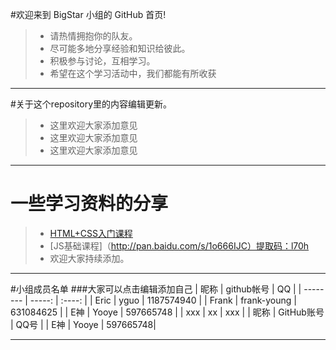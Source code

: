 #欢迎来到 BigStar 小组的 GitHub 首页!

> * 请热情拥抱你的队友。
> * 尽可能多地分享经验和知识给彼此。
> * 积极参与讨论，互相学习。
> * 希望在这个学习活动中，我们都能有所收获

------

#关于这个repository里的内容编辑更新。
> * 这里欢迎大家添加意见
> * 这里欢迎大家添加意见
> * 这里欢迎大家添加意见

------

# 一些学习资料的分享

> * [HTML+CSS入门课程](http://study.163.com/course/courseMain.htm?courseId=432008)
> * [JS基础课程]（http://pan.baidu.com/s/1o666IJC）提取码：l70h
> * 欢迎大家持续添加。

------

#小组成员名单
###大家可以点击编辑添加自己
| 昵称        |  github帐号  |  QQ  |
| --------   | -----:  | :----:  |
| Eric     | yguo |   1187574940     |
| Frank        |   frank-young   |   631084625   |
| E神        |    Yooye    | 597665748  |
| xxx        |    xx    |  xxx  |
| 昵称 | GitHub账号 |  QQ号  |
| E神  | Yooye  | 597665748|

------
